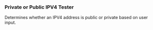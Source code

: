 ### Private or Public IPV4 Tester
Determines whether an IPV4 address is public or private based on user input.
